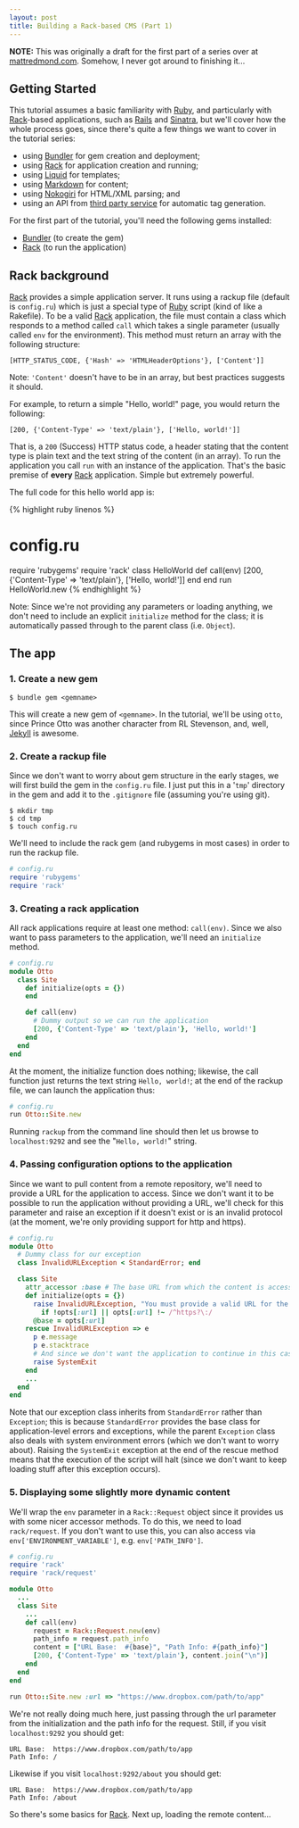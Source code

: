 ```yaml
---
layout: post
title: Building a Rack-based CMS (Part 1)
---
```

**NOTE:** This was originally a draft for the first part of a series over at [mattredmond.com](https://mattredmond.com). Somehow, I never got around to finishing it...

## Getting Started

This tutorial assumes a basic familiarity with [Ruby](http://ruby-lang.org), and
particularly with [Rack][]-based applications, such as
[Rails](http://rubyonrails.org) and [Sinatra](http://sinatrarb.com), but we'll
cover how the whole process goes, since there's quite a few things we want to
cover in the tutorial series:

* using [Bundler][] for gem creation and deployment;
* using [Rack][] for application creation and running;
* using [Liquid][] for templates;
* using [Markdown][] for content;
* using [Nokogiri][] for HTML/XML parsing; and
* using an API from [third party service](http://opencalais.org) for automatic
  tag generation.

For the first part of the tutorial, you'll need the following gems installed:

* [Bundler][] (to create the gem)
* [Rack][] (to run the application)

## Rack background

[Rack][] provides a simple application server. It runs using a rackup file
(default is `config.ru`) which is just a special type of [Ruby][] script (kind
of like a Rakefile). To be a valid [Rack][] application, the file must contain a
class which responds to a method called `call` which takes a single parameter
(usually called `env` for the environment). This method must return an array
with the following structure:

    [HTTP_STATUS_CODE, {'Hash' => 'HTMLHeaderOptions'}, ['Content']]

Note: `'Content'` doesn't have to be in an array, but best practices suggests it
should.

For example, to return a simple "Hello, world!" page, you would return the
following:

    [200, {'Content-Type' => 'text/plain'}, ['Hello, world!']]

That is, a `200` (Success) HTTP status code, a header stating that the content
type is plain text and the text string of the content (in an array). To run the
application you call `run` with an instance of the application. That's the basic
premise of **every** [Rack][] application. Simple but extremely powerful.

The full code for this hello world app is:

{% highlight ruby linenos %}
# config.ru
require 'rubygems'
require 'rack'
class HelloWorld
  def call(env)
    [200, {'Content-Type' => 'text/plain'}, ['Hello, world!']]
  end
end
run HelloWorld.new
{% endhighlight %}

Note: Since we're not providing any parameters or loading anything, we don't
need to include an explicit `initialize` method for the class; it is
automatically passed through to the parent class (i.e. `Object`).

## The app

### 1. Create a new gem

    $ bundle gem <gemname>

This will create a new gem of `<gemname>`. In the tutorial, we'll be using
`otto`, since Prince Otto was another character from RL Stevenson, and, well,
[Jekyll](http://github.com/mojombo/jekyll) is awesome.

### 2. Create a rackup file

Since we don't want to worry about gem structure in the early stages, we will
first build the gem in the `config.ru` file. I just put this in a '`tmp`'
directory in the gem and add it to the `.gitignore` file (assuming you're using
git).

    $ mkdir tmp
    $ cd tmp
    $ touch config.ru

We'll need to include the rack gem (and rubygems in most cases) in order to run the rackup file.

```ruby
# config.ru
require 'rubygems'
require 'rack'
```

### 3. Creating a rack application

All rack applications require at least one method: `call(env)`. Since we also want to pass parameters to the application, we'll need an `initialize` method.

```ruby
# config.ru
module Otto
  class Site
    def initialize(opts = {})
    end

    def call(env)
      # Dummy output so we can run the application
      [200, {'Content-Type' => 'text/plain'}, 'Hello, world!']
    end
  end
end
```

At the moment, the initialize function does nothing; likewise, the call function just returns the text string `Hello, world!`; at the end of the rackup file, we can launch the application thus:

```ruby
# config.ru
run Otto::Site.new
```

Running `rackup` from the command line should then let us browse to `localhost:9292` and see the "`Hello, world!`" string.

### 4. Passing configuration options to the application

Since we want to pull content from a remote repository, we'll need to provide a URL for the application to access. Since we don't want it to be possible to run the application without providing a URL, we'll check for this parameter and raise an exception if it doesn't exist or is an invalid protocol (at the moment, we're only providing support for http and https).

```ruby
# config.ru
module Otto
  # Dummy class for our exception
  class InvalidURLException < StandardError; end

  class Site
    attr_accessor :base # The base URL from which the content is accessible.
    def initialize(opts = {})
      raise InvalidURLException, "You must provide a valid URL for the content" \
        if !opts[:url] || opts[:url] !~ /^https?\:/
      @base = opts[:url]
    rescue InvalidURLException => e
      p e.message
      p e.stacktrace
      # And since we don't want the application to continue in this case...
      raise SystemExit
    end
    ...
  end
end
```

Note that our exception class inherits from `StandardError` rather than `Exception`; this is because `StandardError` provides the base class for application-level errors and exceptions, while the parent `Exception` class also deals with system environment errors (which we don't want to worry about). Raising the `SystemExit` exception at the end of the rescue method means that the execution of the script will halt (since we don't want to keep loading stuff after this exception occurs).

### 5. Displaying some slightly more dynamic content

We'll wrap the `env` parameter in a `Rack::Request` object since it provides us with some nicer accessor methods. To do this, we need to load `rack/request`. If you don't want to use this, you can also access via `env['ENVIRONMENT_VARIABLE']`, e.g. `env['PATH_INFO']`.

```ruby
# config.ru
require 'rack'
require 'rack/request'

module Otto
  ...
  class Site
    ...
    def call(env)
      request = Rack::Request.new(env)
      path_info = request.path_info
      content = ["URL Base:  #{base}", "Path Info: #{path_info}"]
      [200, {'Content-Type' => 'text/plain'}, content.join("\n")]
    end
  end
end

run Otto::Site.new :url => "https://www.dropbox.com/path/to/app"
```

We're not really doing much here, just passing through the url parameter from the initialization and the path info for the request. Still, if you visit `localhost:9292` you should get:

    URL Base:  https://www.dropbox.com/path/to/app
    Path Info: /

Likewise if you visit `localhost:9292/about` you should get:

    URL Base:  https://www.dropbox.com/path/to/app
    Path Info: /about

So there's some basics for [Rack][]. Next up, loading the remote content...

[Bundler]: http://localhost
[Rack]: http://rack.rubyforge.org
[Liquid]: http://localhost
[Markdown]: http://localhost
[Maruku]: http://localhost
[Nokogiri]: http://localhost
[Ruby]: http://ruby-lang.org